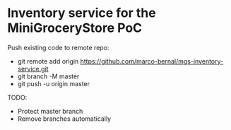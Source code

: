 # Inventory service for the MiniGroceryStore PoC

Push existing code to remote repo:
* git remote add origin https://github.com/marco-bernal/mgs-inventory-service.git
* git branch -M master
* git push -u origin master

TODO:
* Protect master branch 
* Remove branches automatically